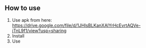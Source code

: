 ## How to use

1. Use apk from here: https://drive.google.com/file/d/1JHIsBLKanXAlYrHcEvrtAQVe-jTnL9f1/view?usp=sharing
2. Install
3. Use
